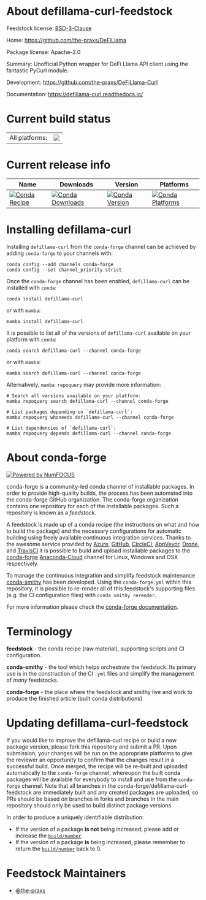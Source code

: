 About defillama-curl-feedstock
==============================

Feedstock license: [BSD-3-Clause](https://github.com/conda-forge/defillama-curl-feedstock/blob/main/LICENSE.txt)

Home: https://github.com/the-praxs/DeFiLlama

Package license: Apache-2.0

Summary: Unofficial Python wrapper for DeFi Llama API client using the fantastic PyCurl module.

Development: https://github.com/the-praxs/DeFiLlama-Curl

Documentation: https://defillama-curl.readthedocs.io/

Current build status
====================


<table><tr><td>All platforms:</td>
    <td>
      <a href="https://dev.azure.com/conda-forge/feedstock-builds/_build/latest?definitionId=18986&branchName=main">
        <img src="https://dev.azure.com/conda-forge/feedstock-builds/_apis/build/status/defillama-curl-feedstock?branchName=main">
      </a>
    </td>
  </tr>
</table>

Current release info
====================

| Name | Downloads | Version | Platforms |
| --- | --- | --- | --- |
| [![Conda Recipe](https://img.shields.io/badge/recipe-defillama--curl-green.svg)](https://anaconda.org/conda-forge/defillama-curl) | [![Conda Downloads](https://img.shields.io/conda/dn/conda-forge/defillama-curl.svg)](https://anaconda.org/conda-forge/defillama-curl) | [![Conda Version](https://img.shields.io/conda/vn/conda-forge/defillama-curl.svg)](https://anaconda.org/conda-forge/defillama-curl) | [![Conda Platforms](https://img.shields.io/conda/pn/conda-forge/defillama-curl.svg)](https://anaconda.org/conda-forge/defillama-curl) |

Installing defillama-curl
=========================

Installing `defillama-curl` from the `conda-forge` channel can be achieved by adding `conda-forge` to your channels with:

```
conda config --add channels conda-forge
conda config --set channel_priority strict
```

Once the `conda-forge` channel has been enabled, `defillama-curl` can be installed with `conda`:

```
conda install defillama-curl
```

or with `mamba`:

```
mamba install defillama-curl
```

It is possible to list all of the versions of `defillama-curl` available on your platform with `conda`:

```
conda search defillama-curl --channel conda-forge
```

or with `mamba`:

```
mamba search defillama-curl --channel conda-forge
```

Alternatively, `mamba repoquery` may provide more information:

```
# Search all versions available on your platform:
mamba repoquery search defillama-curl --channel conda-forge

# List packages depending on `defillama-curl`:
mamba repoquery whoneeds defillama-curl --channel conda-forge

# List dependencies of `defillama-curl`:
mamba repoquery depends defillama-curl --channel conda-forge
```


About conda-forge
=================

[![Powered by
NumFOCUS](https://img.shields.io/badge/powered%20by-NumFOCUS-orange.svg?style=flat&colorA=E1523D&colorB=007D8A)](https://numfocus.org)

conda-forge is a community-led conda channel of installable packages.
In order to provide high-quality builds, the process has been automated into the
conda-forge GitHub organization. The conda-forge organization contains one repository
for each of the installable packages. Such a repository is known as a *feedstock*.

A feedstock is made up of a conda recipe (the instructions on what and how to build
the package) and the necessary configurations for automatic building using freely
available continuous integration services. Thanks to the awesome service provided by
[Azure](https://azure.microsoft.com/en-us/services/devops/), [GitHub](https://github.com/),
[CircleCI](https://circleci.com/), [AppVeyor](https://www.appveyor.com/),
[Drone](https://cloud.drone.io/welcome), and [TravisCI](https://travis-ci.com/)
it is possible to build and upload installable packages to the
[conda-forge](https://anaconda.org/conda-forge) [Anaconda-Cloud](https://anaconda.org/)
channel for Linux, Windows and OSX respectively.

To manage the continuous integration and simplify feedstock maintenance
[conda-smithy](https://github.com/conda-forge/conda-smithy) has been developed.
Using the ``conda-forge.yml`` within this repository, it is possible to re-render all of
this feedstock's supporting files (e.g. the CI configuration files) with ``conda smithy rerender``.

For more information please check the [conda-forge documentation](https://conda-forge.org/docs/).

Terminology
===========

**feedstock** - the conda recipe (raw material), supporting scripts and CI configuration.

**conda-smithy** - the tool which helps orchestrate the feedstock.
                   Its primary use is in the construction of the CI ``.yml`` files
                   and simplify the management of *many* feedstocks.

**conda-forge** - the place where the feedstock and smithy live and work to
                  produce the finished article (built conda distributions)


Updating defillama-curl-feedstock
=================================

If you would like to improve the defillama-curl recipe or build a new
package version, please fork this repository and submit a PR. Upon submission,
your changes will be run on the appropriate platforms to give the reviewer an
opportunity to confirm that the changes result in a successful build. Once
merged, the recipe will be re-built and uploaded automatically to the
`conda-forge` channel, whereupon the built conda packages will be available for
everybody to install and use from the `conda-forge` channel.
Note that all branches in the conda-forge/defillama-curl-feedstock are
immediately built and any created packages are uploaded, so PRs should be based
on branches in forks and branches in the main repository should only be used to
build distinct package versions.

In order to produce a uniquely identifiable distribution:
 * If the version of a package **is not** being increased, please add or increase
   the [``build/number``](https://docs.conda.io/projects/conda-build/en/latest/resources/define-metadata.html#build-number-and-string).
 * If the version of a package **is** being increased, please remember to return
   the [``build/number``](https://docs.conda.io/projects/conda-build/en/latest/resources/define-metadata.html#build-number-and-string)
   back to 0.

Feedstock Maintainers
=====================

* [@the-praxs](https://github.com/the-praxs/)

